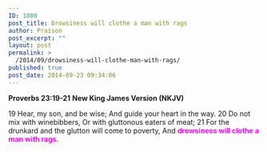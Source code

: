 ```yaml
---
ID: 1800
post_title: Drowsiness will clothe a man with rags
author: Praison
post_excerpt: ""
layout: post
permalink: >
  /2014/09/drowsiness-will-clothe-man-with-rags/
published: true
post_date: 2014-09-23 09:34:06
---
```

<strong>Proverbs 23:19-21</strong>
<strong> New King James Version (NKJV)</strong>

19 Hear, my son, and be wise;
And guide your heart in the way.
20 Do not mix with winebibbers,
Or with gluttonous eaters of meat;
21 For the drunkard and the glutton will come to poverty,
And <span style="color: #ff00ff;"><strong>drowsiness will clothe a man with rags</strong></span>.